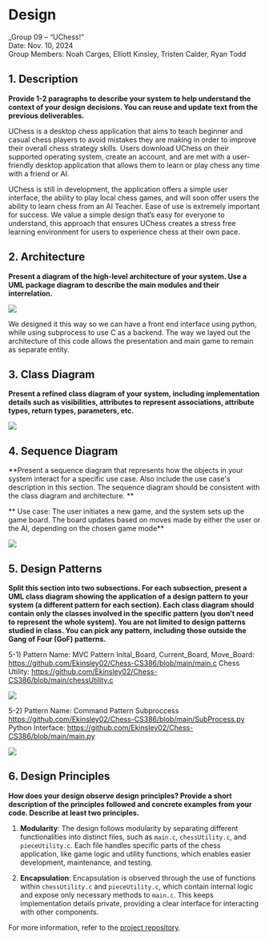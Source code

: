 # Design


_Group 09 – “UChess!”\
Date: Nov. 10, 2024\
Group Members: Noah Carges, Elliott Kinsley, Tristen Calder, Ryan Todd


## 1. Description


**Provide 1-2 paragraphs to describe your system to help understand the context of your design decisions. You can reuse and update text from the previous deliverables.**


UChess is a desktop chess application that aims to teach beginner and casual chess players to avoid mistakes they are making in order to improve their overall chess strategy skills. Users download UChess on their supported operating system, create an account, and are met with a user-friendly desktop application that allows them to learn or play chess any time with a friend or AI.


UChess is still in development, the application offers a simple user interface, the ability to play local chess games, and will soon offer users the ability to learn chess from an AI Teacher. Ease of use is extremely important for success. We value a simple design that’s easy for everyone to understand, this approach that ensures UChess creates a stress free learning environment for users to experience chess at their own pace.


## 2. Architecture
**Present a diagram of the high-level architecture of your system. Use a UML package diagram to describe the main modules and their interrelation.**


**![](https://cdn.discordapp.com/attachments/1278784448514625651/1305379139276111893/image.png?ex=6732d08f&is=67317f0f&hm=cb3f6deee36669dd2691d6f1b2044ef7b293a96f0f7439317d37ba1b7bae9e28&)**


We designed it this way so we can have a front end interface using python, while using subprocess to use C as a backend. The way we layed out the architecture of this code allows the presentation and main game to remain as separate entity.


## 3. Class Diagram


**Present a refined class diagram of your system, including implementation details such as visibilities, attributes to represent associations, attribute types, return types, parameters, etc.**


**![](https://cdn.discordapp.com/attachments/1278784448514625651/1305295592276230264/image.png?ex=673282c0&is=67313140&hm=db596b80371de1171796106fc83657b6525d073a788467aae65e48ebf5922cf0&)**




## 4. Sequence Diagram


**Present a sequence diagram that represents how the objects in your system interact for a specific use case. Also include the use case's description in this section. The sequence diagram should be consistent with the class diagram and architecture. **

** Use case: The user initiates a new game, and the system sets up the game board. The board updates based on moves made by either the user or the AI, depending on the chosen game mode**


**![](https://cdn.discordapp.com/attachments/1278784448514625651/1305380765172891648/image.png?ex=6732d213&is=67318093&hm=89af5db659d2774481eb95729fff2ef0d763322acc10bf3a0eced78374c56c30&)**


## 5. Design Patterns


**Split this section into two subsections. For each subsection, present a UML class diagram showing the application of a design pattern to your system (a different pattern for each section). Each class diagram should contain only the classes involved in the specific pattern (you don’t need to represent the whole system). You are not limited to design patterns studied in class. You can pick any pattern, including those outside the Gang of Four (GoF) patterns.**


5-1) Pattern Name: MVC Pattern
Inital_Board, Current_Board, Move_Board: https://github.com/Ekinsley02/Chess-CS386/blob/main/main.c
Chess Utility: https://github.com/Ekinsley02/Chess-CS386/blob/main/chessUtility.c


**![](https://cdn.discordapp.com/attachments/1278784448514625651/1305295259659403304/Blank_diagram_-_Page_1.png?ex=67328271&is=673130f1&hm=9c65d7dbc711cb1b7b9b219ad19399ff961622ac4d5bde5243142b6b59893e13&)**


5-2) Pattern Name: Command Pattern
Subproccess https://github.com/Ekinsley02/Chess-CS386/blob/main/SubProcess.py
Python Interface: https://github.com/Ekinsley02/Chess-CS386/blob/main/main.py


**![](https://cdn.discordapp.com/attachments/1278784448514625651/1305296033940766801/Blank_diagram_-_Page_1_1.png?ex=67328329&is=673131a9&hm=0448f2c2a91952ecb8eaea86447863ab9be6083fca240aa73777c2453a6f2535&)**


## 6. Design Principles


**How does your design observe design principles? Provide a short description of the principles followed and concrete examples from your code. Describe at least two principles.**


1. **Modularity**: The design follows modularity by separating different functionalities into distinct files, such as `main.c`, `chessUtility.c`, and `pieceUtility.c`. Each file handles specific parts of the chess application, like game logic and utility functions, which enables easier development, maintenance, and testing.


2. **Encapsulation**: Encapsulation is observed through the use of functions within `chessUtility.c` and `pieceUtility.c`, which contain internal logic and expose only necessary methods to `main.c`. This keeps implementation details private, providing a clear interface for interacting with other components.


For more information, refer to the [project repository](https://github.com/Ekinsley02/Chess-CS386).
